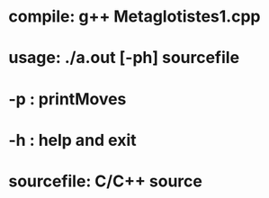 # compile:	 g++ Metaglotistes1.cpp
# usage:	 ./a.out [-ph] sourcefile
#				-p : printMoves
#				-h : help and exit
#				sourcefile: C/C++ source
